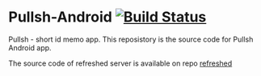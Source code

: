 # Pullsh-Android   [![Build Status](https://travis-ci.org/zjn0505/Pullsh-Android.svg?branch=master)](https://travis-ci.org/zjn0505/Pullsh-Android/)
Pullsh - short id memo app.
This reposistory is the source code for Pullsh Android app.


The source code of refreshed server is available on repo [refreshed](https://github.com/zjn0505/refreshed)
